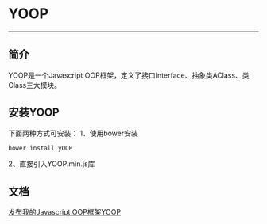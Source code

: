 # YOOP

------

## 简介
YOOP是一个Javascript OOP框架，定义了接口Interface、抽象类AClass、类Class三大模块。
## 安装YOOP
下面两种方式可安装：
1、使用bower安装

```js
bower install yOOP
```

2、直接引入YOOP.min.js库
## 文档
[发布我的Javascript OOP框架YOOP](http://www.cnblogs.com/chaogex/archive/2013/06/07/3123999.html)